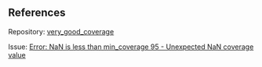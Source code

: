 ## References

Repository: [very_good_coverage](https://github.com/VeryGoodOpenSource/very_good_coverage)

Issue: [Error: NaN is less than min_coverage 95 - Unexpected NaN coverage value](https://github.com/VeryGoodOpenSource/very_good_coverage/issues/146)
